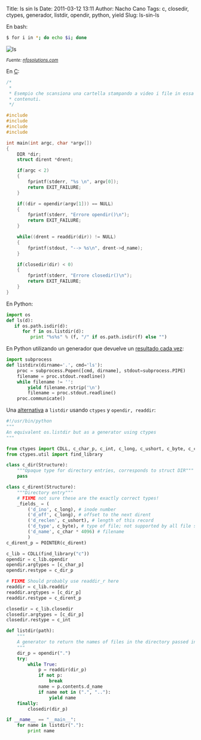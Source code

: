 Title: ls sin ls
Date: 2011-03-12 13:11
Author: Nacho Cano
Tags: c, closedir, ctypes, generador, listdir, opendir, python, yield
Slug: ls-sin-ls

En bash:

```bash
$ for i in *; do echo $i; done
```

![ls]({static}/images/ls-300x232.jpg)

<small>_Fuente: [nfosolutions.com][]_</small>

En [C][]:

```c
/*
 *
 * Esempio che scansiona una cartella stampando a video i file in essa
 * contenuti.
 */

#include
#include
#include
#include

int main(int argc, char *argv[])
{
    DIR *dir;
    struct dirent *drent;

    if(argc < 2)
    {
        fprintf(stderr, "%s \n", argv[0]);
        return EXIT_FAILURE;
    }

    if((dir = opendir(argv[1])) == NULL)
    {
        fprintf(stderr, "Errore opendir()\n");
        return EXIT_FAILURE;
    }

    while((drent = readdir(dir)) != NULL)
    {
        fprintf(stdout, "--> %s\n", drent->d_name);
    }

    if(closedir(dir) < 0)
    {
        fprintf(stderr, "Errore closedir()\n");
        return EXIT_FAILURE;
    }
}
```

En Python:

```python
import os
def ls(d):
   if os.path.isdir(d):
      for f in os.listdir(d):
         print "%s%s" % (f, "/" if os.path.isdir(f) else "")
```

En Python utilizando un generador que devuelve un [resultado cada vez][]:

```python
import subprocess
def listdirx(dirname='.', cmd='ls'):
    proc = subprocess.Popen([cmd, dirname], stdout=subprocess.PIPE)
    filename = proc.stdout.readline()
    while filename != '':
        yield filename.rstrip('\n')
        filename = proc.stdout.readline()
    proc.communicate()
```

Una [alternativa][] a `listdir` usando `ctypes` y `opendir, readdir`:

```python
#!/usr/bin/python
"""
An equivalent os.listdir but as a generator using ctypes
"""

from ctypes import CDLL, c_char_p, c_int, c_long, c_ushort, c_byte, c_char, Structure, POINTER
from ctypes.util import find_library

class c_dir(Structure):
    """Opaque type for directory entries, corresponds to struct DIR"""
    pass

class c_dirent(Structure):
    """Directory entry"""
    # FIXME not sure these are the exactly correct types!
    _fields_ = (
        ('d_ino', c_long), # inode number
        ('d_off', c_long), # offset to the next dirent
        ('d_reclen', c_ushort), # length of this record
        ('d_type', c_byte), # type of file; not supported by all file system types
        ('d_name', c_char * 4096) # filename
        )
c_dirent_p = POINTER(c_dirent)

c_lib = CDLL(find_library("c"))
opendir = c_lib.opendir
opendir.argtypes = [c_char_p]
opendir.restype = c_dir_p

# FIXME Should probably use readdir_r here
readdir = c_lib.readdir
readdir.argtypes = [c_dir_p]
readdir.restype = c_dirent_p

closedir = c_lib.closedir
closedir.argtypes = [c_dir_p]
closedir.restype = c_int

def listdir(path):
    """
    A generator to return the names of files in the directory passed in
    """
    dir_p = opendir(".")
    try:
        while True:
            p = readdir(dir_p)
            if not p:
                break
            name = p.contents.d_name
            if name not in (".", ".."):
                yield name
    finally:
        closedir(dir_p)

if __name__ == "__main__":
    for name in listdir("."):
        print name
```

  [nfosolutions.com]: http://nfosolutions.com/
    "nfosolutions.com"
  [C]: http://snippets.dzone.com/posts/show/2735
    "C"
  [resultado cada vez]: http://stackoverflow.com/questions/4403598/list-files-in-a-folder-as-a-stream-to-begin-process-immediately
    "resultado cada vez"
  [alternativa]: http://stackoverflow.com/questions/4403598/list-files-in-a-folder-as-a-stream-to-begin-process-immediately/4403746#4403746
    "alternativa"
